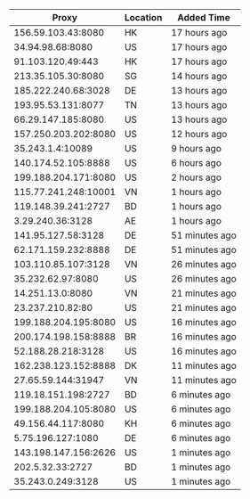 | Proxy | Location | Added Time |
|---------|----------|------------|
| 156.59.103.43:8080 | HK | 17 hours ago |
| 34.94.98.68:8080 | US | 17 hours ago |
| 91.103.120.49:443 | HK | 17 hours ago |
| 213.35.105.30:8080 | SG | 14 hours ago |
| 185.222.240.68:3028 | DE | 13 hours ago |
| 193.95.53.131:8077 | TN | 13 hours ago |
| 66.29.147.185:8080 | US | 13 hours ago |
| 157.250.203.202:8080 | US | 12 hours ago |
| 35.243.1.4:10089 | US | 9 hours ago |
| 140.174.52.105:8888 | US | 6 hours ago |
| 199.188.204.171:8080 | US | 2 hours ago |
| 115.77.241.248:10001 | VN | 1 hours ago |
| 119.148.39.241:2727 | BD | 1 hours ago |
| 3.29.240.36:3128 | AE | 1 hours ago |
| 141.95.127.58:3128 | DE | 51 minutes ago |
| 62.171.159.232:8888 | DE | 51 minutes ago |
| 103.110.85.107:3128 | VN | 26 minutes ago |
| 35.232.62.97:8080 | US | 26 minutes ago |
| 14.251.13.0:8080 | VN | 21 minutes ago |
| 23.237.210.82:80 | US | 21 minutes ago |
| 199.188.204.195:8080 | US | 16 minutes ago |
| 200.174.198.158:8888 | BR | 16 minutes ago |
| 52.188.28.218:3128 | US | 16 minutes ago |
| 162.238.123.152:8888 | DK | 11 minutes ago |
| 27.65.59.144:31947 | VN | 11 minutes ago |
| 119.18.151.198:2727 | BD | 6 minutes ago |
| 199.188.204.105:8080 | US | 6 minutes ago |
| 49.156.44.117:8080 | KH | 6 minutes ago |
| 5.75.196.127:1080 | DE | 6 minutes ago |
| 143.198.147.156:2626 | US | 1 minutes ago |
| 202.5.32.33:2727 | BD | 1 minutes ago |
| 35.243.0.249:3128 | US | 1 minutes ago |
